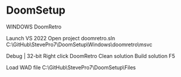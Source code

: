 # DoomSetup
WINDOWS
DoomRetro

Launch VS 2022
Open project
doomretro.sln
C:\GitHub\StevePro7\DoomSetup\Windows\doomretro\msvc

Debug | 32-bit
Right click DoomRetro
Clean solution
Build solution
F5

Load WAD file
C:\GitHub\StevePro7\DoomSetup\Files
